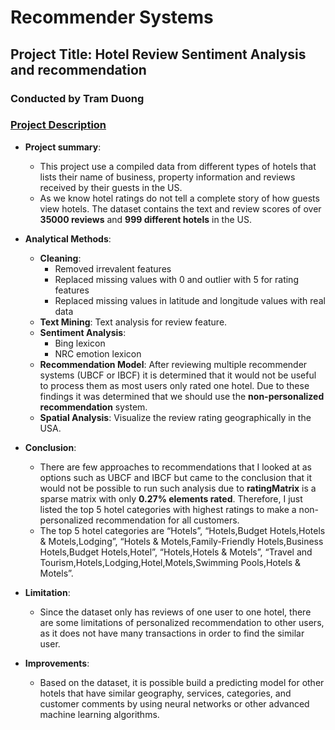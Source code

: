 
# Recommender Systems
## Project Title: Hotel Review Sentiment Analysis and recommendation
### Conducted by Tram Duong


### [Project Description](Doc/)

+ **Project summary**: 

	- This project use a compiled data from different types of hotels that lists their name of business, property information and reviews received by their guests in the US.  
	- As we know hotel ratings do not tell a complete story of how guests view hotels. The dataset contains the text and review scores of over **35000 reviews** and **999 different hotels** in the US.

+ **Analytical Methods**:

	- **Cleaning**: 
		+ Removed irrevalent features
		+ Replaced missing values with 0 and outlier with 5 for rating features
		+ Replaced missing values in latitude and longitude values with real data
	- **Text Mining**: Text analysis for review feature.
	- **Sentiment Analysis**:
		+ Bing lexicon 
		+ NRC emotion lexicon
 	- **Recommendation Model**: After reviewing multiple recommender systems (UBCF or IBCF) it is determined that it would not be useful to process them as most users only rated one hotel. Due to these findings it was determined that we should use the **non-personalized recommendation** system.
	- **Spatial Analysis**: Visualize the review rating geographically in the USA. 

+ **Conclusion**:

	- There are few approaches to recommendations that I looked at as options such as UBCF and IBCF but came to the conclusion that it would not be possible to run such analysis due to **ratingMatrix** is a sparse matrix with only **0.27% elements rated**. Therefore, I just listed the top 5 hotel categories with highest ratings to make a non-personalized recommendation for all customers.
	- The top 5 hotel categories are “Hotels”, “Hotels,Budget Hotels,Hotels & Motels,Lodging”, “Hotels & Motels,Family-Friendly Hotels,Business Hotels,Budget Hotels,Hotel”, “Hotels,Hotels & Motels”, “Travel and Tourism,Hotels,Lodging,Hotel,Motels,Swimming Pools,Hotels & Motels”.

+ **Limitation**:

	- Since the dataset only has reviews of one user to one hotel, there are some limitations of personalized recommendation to other users, as it does not have many transactions in order to find the similar user.

+ **Improvements**:
	- Based on the dataset, it is possible build a predicting model for other hotels that have similar geography, services, categories, and customer comments by using neural networks or other advanced machine learning algorithms. 